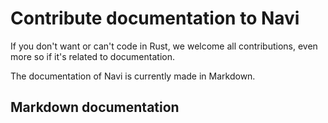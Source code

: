 # Contribute documentation to Navi

If you don't want or can't code in Rust, we welcome all contributions,
even more so if it's related to documentation.

The documentation of Navi is currently made in Markdown.

## Markdown documentation
